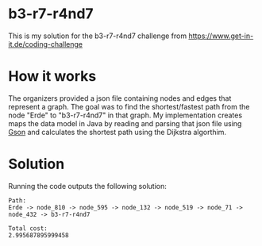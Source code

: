 # b3-r7-r4nd7
This is my solution for the b3-r7-r4nd7 challenge from https://www.get-in-it.de/coding-challenge

# How it works
The organizers provided a json file containing nodes and edges that represent a graph. The goal was to find the shortest/fastest path from the node "Erde" to "b3-r7-r4nd7" in that graph.
My implementation creates maps the data model in Java by reading and parsing that json file using [Gson](https://github.com/google/gson) and calculates the shortest path using the Dijkstra algorthim.

# Solution
Running the code outputs the following solution:
```
Path:
Erde -> node_810 -> node_595 -> node_132 -> node_519 -> node_71 -> node_432 -> b3-r7-r4nd7

Total cost: 
2.995687895999458
```
